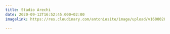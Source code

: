 ```yaml
---
title: Stadio Arechi
date: 2020-09-12T16:52:45.000+02:00
imagelink: https://res.cloudinary.com/antoniosite/image/upload/v1600028302/Foto/27893554_747139088809425_737239378400641024_n.jpg_xi6bsk.jpg

---
```

